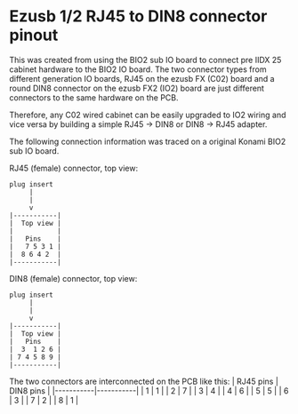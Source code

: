 # Ezusb 1/2 RJ45 to DIN8 connector pinout
This was created from using the BIO2 sub IO board to connect pre IIDX 25 cabinet hardware to the
BIO2 IO board. The two connector types from different generation IO boards, RJ45 on the ezusb FX
(C02) board and a round DIN8 connector on the ezusb FX2 (IO2) board are just different connectors to
the same hardware on the PCB.

Therefore, any C02 wired cabinet can be easily upgraded to IO2 wiring and vice versa by building
a simple RJ45 -> DIN8 or DIN8 -> RJ45 adapter.

The following connection information was traced on a original Konami BIO2 sub IO board.

RJ45 (female) connector, top view:
```text
plug insert
     |
     |
     v
|-----------|
|  Top view |
|           |
|   Pins    |    
|   7 5 3 1 |
|  8 6 4 2  |
|-----------|
```

DIN8 (female) connector, top view:
```text
plug insert
     |
     |
     v
|-----------|
|  Top view |
|   Pins    |    
|  3  1 2 6 |
| 7 4 5 8 9 |
|-----------|
```

The two connectors are interconnected on the PCB like this:
| RJ45 pins | DIN8 pins |
|-----------|-----------|
| 1         | 1         |
| 2         | 7         |
| 3         | 4         |
| 4         | 6         |
| 5         | 5         |
| 6         | 3         |
| 7         | 2         |
| 8         | 1         |